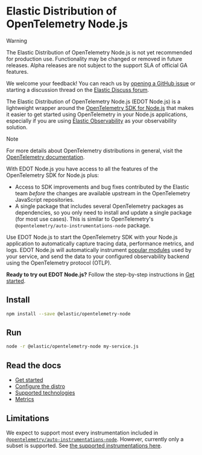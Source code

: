 # Elastic Distribution of OpenTelemetry Node.js

> [!WARNING]
> The Elastic Distribution of OpenTelemetry Node.js is not yet recommended for production use. Functionality may be changed or removed in future releases. Alpha releases are not subject to the support SLA of official GA features.
>
> We welcome your feedback! You can reach us by [opening a GitHub issue](https://github.com/elastic/elastic-otel-node/issues) or starting a discussion thread on the [Elastic Discuss forum](https://discuss.elastic.co/tags/c/observability/apm/58/nodejs).

The Elastic Distribution of OpenTelemetry Node.js (EDOT Node.js) is a lightweight wrapper around the [OpenTelemetry SDK for Node.js](https://opentelemetry.io/docs/languages/js) that makes it easier to get started using OpenTelemetry in your Node.js applications, especially if you are using [Elastic Observability](https://www.elastic.co/observability) as your observability solution.

> [!NOTE]
> For more details about OpenTelemetry distributions in general, visit the [OpenTelemetry documentation](https://opentelemetry.io/docs/concepts/distributions).

With EDOT Node.js you have access to all the features of the OpenTelemetry SDK for Node.js plus:

* Access to SDK improvements and bug fixes contributed by the Elastic team _before_ the changes are available upstream in the OpenTelemetry JavaScript repositories.
* A single package that includes several OpenTelemetry packages as dependencies, so you only need to install and update a single package (for most use cases). This is similar to OpenTelemetry's `@opentelemetry/auto-instrumentations-node` package.

<!-- I don't think we want to highlight this yet -->
<!-- * Providing an eventual easy migration path for customers of our current non-OpenTelemetry-based [Node.js APM agent](https://github.com/elastic/apm-agent-nodejs) to this SDK may be made easier by having our own package entry point. -->

Use EDOT Node.js to start the OpenTelemetry SDK with your Node.js application to automatically capture tracing data, performance metrics, and logs. EDOT Node.js will automatically instrument [popular modules](https://github.com/open-telemetry/opentelemetry-js-contrib/tree/main/metapackages/auto-instrumentations-node#supported-instrumentations) used by your service, and send the data to your configured observability backend using the OpenTelemetry protocol (OTLP).

**Ready to try out EDOT Node.js?** Follow the step-by-step instructions in [Get started](./docs/get-started.md).

## Install

```sh
npm install --save @elastic/opentelemetry-node
```

## Run

```sh
node -r @elastic/opentelemetry-node my-service.js
```

## Read the docs

* [Get started](./docs/get-started.md)
* [Configure the distro](./docs/configure.md)
* [Supported technologies](./docs/supported-technologies.md)
* [Metrics](./docs/metrics.md)

## Limitations

We expect to support most every instrumentation included in [`@opentelemetry/auto-instrumentations-node`](https://github.com/open-telemetry/opentelemetry-js-contrib/tree/main/metapackages/auto-instrumentations-node#supported-instrumentations). However, currently only a subset is supported. See [the supported instrumentations here](./docs/supported-technologies.asciidoc#instrumentations).